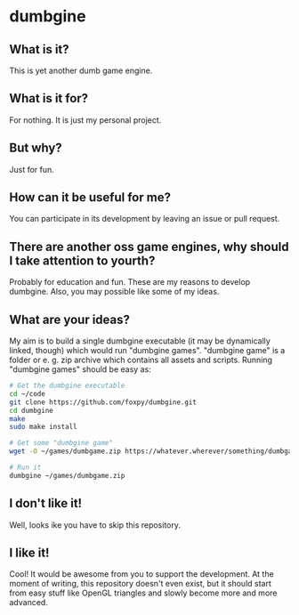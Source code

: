 # dumbgine

## What is it?

This is yet another dumb game engine.

## What is it for?

For nothing. It is just my personal project.

## But why?

Just for fun.

## How can it be useful for me?

You can participate in its development by leaving an issue or pull request.

## There are another oss game engines, why should I take attention to yourth?

Probably for education and fun. These are my reasons to develop dumbgine.
Also, you may possible like some of my ideas.

## What are your ideas?

My aim is to build a single dumbgine executable (it may be dynamically linked,
though) which would run "dumbgine games". "dumbgine game" is a folder or e. g.
zip archive which contains all assets and scripts. Running "dumbgine games"
should be easy as:
```bash
# Get the dumbgine executable
cd ~/code
git clone https://github.com/foxpy/dumbgine.git
cd dumbgine
make
sudo make install

# Get some "dumbgine game"
wget -O ~/games/dumbgame.zip https://whatever.wherever/something/dumbgame.zip

# Run it
dumbgine ~/games/dumbgame.zip
```

## I don't like it!

Well, looks ike you have to skip this repository.

## I like it!

Cool! It would be awesome from you to support the development. At the moment of
writing, this repository doesn't even exist, but it should start from easy
stuff like OpenGL triangles and slowly become more and more advanced.
